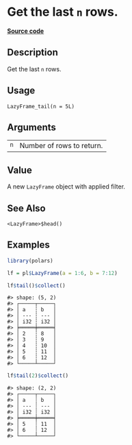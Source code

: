 

# Get the last <code>n</code> rows.

[**Source code**](https://github.com/pola-rs/r-polars/tree/d562252dbb77de7e06ca3e6150d74a2c709763bc/R/lazyframe__lazy.R#L1122)

## Description

Get the last <code>n</code> rows.

## Usage

<pre><code class='language-R'>LazyFrame_tail(n = 5L)
</code></pre>

## Arguments

<table>
<tr>
<td style="white-space: nowrap; font-family: monospace; vertical-align: top">
<code id="LazyFrame_tail_:_n">n</code>
</td>
<td>
Number of rows to return.
</td>
</tr>
</table>

## Value

A new <code>LazyFrame</code> object with applied filter.

## See Also

<code>\<LazyFrame\>$head()</code>

## Examples

``` r
library(polars)

lf = pl$LazyFrame(a = 1:6, b = 7:12)

lf$tail()$collect()
```

    #> shape: (5, 2)
    #> ┌─────┬─────┐
    #> │ a   ┆ b   │
    #> │ --- ┆ --- │
    #> │ i32 ┆ i32 │
    #> ╞═════╪═════╡
    #> │ 2   ┆ 8   │
    #> │ 3   ┆ 9   │
    #> │ 4   ┆ 10  │
    #> │ 5   ┆ 11  │
    #> │ 6   ┆ 12  │
    #> └─────┴─────┘

``` r
lf$tail(2)$collect()
```

    #> shape: (2, 2)
    #> ┌─────┬─────┐
    #> │ a   ┆ b   │
    #> │ --- ┆ --- │
    #> │ i32 ┆ i32 │
    #> ╞═════╪═════╡
    #> │ 5   ┆ 11  │
    #> │ 6   ┆ 12  │
    #> └─────┴─────┘
